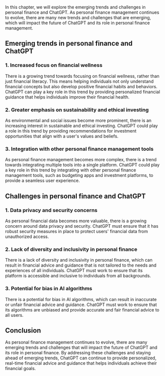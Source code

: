 
In this chapter, we will explore the emerging trends and challenges in personal finance and ChatGPT. As personal finance management continues to evolve, there are many new trends and challenges that are emerging, which will impact the future of ChatGPT and its role in personal finance management.

Emerging trends in personal finance and ChatGPT
-----------------------------------------------

### 1. Increased focus on financial wellness

There is a growing trend towards focusing on financial wellness, rather than just financial literacy. This means helping individuals not only understand financial concepts but also develop positive financial habits and behaviors. ChatGPT can play a key role in this trend by providing personalized financial guidance that helps individuals improve their financial health.

### 2. Greater emphasis on sustainability and ethical investing

As environmental and social issues become more prominent, there is an increasing interest in sustainable and ethical investing. ChatGPT could play a role in this trend by providing recommendations for investment opportunities that align with a user's values and beliefs.

### 3. Integration with other personal finance management tools

As personal finance management becomes more complex, there is a trend towards integrating multiple tools into a single platform. ChatGPT could play a key role in this trend by integrating with other personal finance management tools, such as budgeting apps and investment platforms, to provide a seamless user experience.

Challenges in personal finance and ChatGPT
------------------------------------------

### 1. Data privacy and security concerns

As personal financial data becomes more valuable, there is a growing concern around data privacy and security. ChatGPT must ensure that it has robust security measures in place to protect users' financial data from unauthorized access.

### 2. Lack of diversity and inclusivity in personal finance

There is a lack of diversity and inclusivity in personal finance, which can result in financial advice and guidance that is not tailored to the needs and experiences of all individuals. ChatGPT must work to ensure that its platform is accessible and inclusive to individuals from all backgrounds.

### 3. Potential for bias in AI algorithms

There is a potential for bias in AI algorithms, which can result in inaccurate or unfair financial advice and guidance. ChatGPT must work to ensure that its algorithms are unbiased and provide accurate and fair financial advice to all users.

Conclusion
----------

As personal finance management continues to evolve, there are many emerging trends and challenges that will impact the future of ChatGPT and its role in personal finance. By addressing these challenges and staying ahead of emerging trends, ChatGPT can continue to provide personalized, real-time financial advice and guidance that helps individuals achieve their financial goals.

